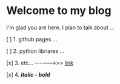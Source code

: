 # Welcome to my blog

I'm glad you are here. I plan to talk about ...

 [ ] 1. github pages ...

 [ ] 2. python libriares ...

 [x] 3. etc...   ------>>> [link](url)

 [x] 4. **_italic - bold_**
